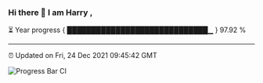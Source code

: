### Hi there 👋 I am Harry , 

⏳ Year progress { █████████████████████████████▁ } 97.92 %

---

⏰ Updated on Fri, 24 Dec 2021 09:45:42 GMT

![Progress Bar CI](https://github.com/duykhang68/duykhang68/workflows/Progress%20Bar%20CI/badge.svg)
